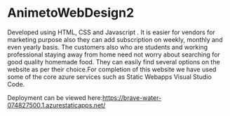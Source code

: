 # AnimetoWebDesign2
Developed using HTML, CSS and Javascript . It is easier for vendors  for marketing purpose also they can add subscription on weekly, monthly and even yearly basis. The customers also who are students and working professional staying away from home need not worry about searching for good quality homemade food. They can easily find several options on the website as per their choice.For completion of this website we have used some of the core azure services such as Static Webapps Visual Studio Code.

Deployment can be viewed here:https://brave-water-074827500.1.azurestaticapps.net/